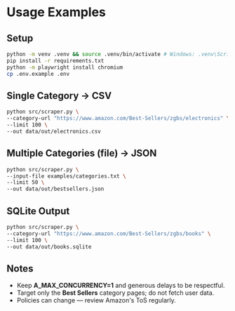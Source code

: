 # Usage Examples


## Setup
```bash
python -m venv .venv && source .venv/bin/activate # Windows: .venv\Scripts\activate
pip install -r requirements.txt
python -m playwright install chromium
cp .env.example .env
```


## Single Category → CSV
```bash
python src/scraper.py \
--category-url "https://www.amazon.com/Best-Sellers/zgbs/electronics" \
--limit 100 \
--out data/out/electronics.csv
```


## Multiple Categories (file) → JSON
```bash
python src/scraper.py \
--input-file examples/categories.txt \
--limit 50 \
--out data/out/bestsellers.json
```


## SQLite Output
```bash
python src/scraper.py \
--category-url "https://www.amazon.com/Best-Sellers/zgbs/books" \
--limit 100 \
--out data/out/books.sqlite
```


## Notes
- Keep **A_MAX_CONCURRENCY=1** and generous delays to be respectful.
- Target only the **Best Sellers** category pages; do not fetch user data.
- Policies can change — review Amazon's ToS regularly.
